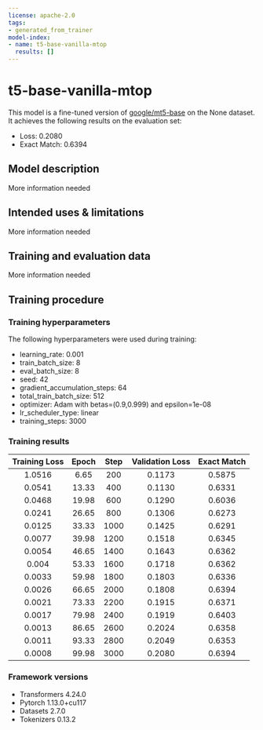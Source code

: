 ```yaml
---
license: apache-2.0
tags:
- generated_from_trainer
model-index:
- name: t5-base-vanilla-mtop
  results: []
---
```


<!-- This model card has been generated automatically according to the information the Trainer had access to. You
should probably proofread and complete it, then remove this comment. -->

# t5-base-vanilla-mtop

This model is a fine-tuned version of [google/mt5-base](https://huggingface.co/google/mt5-base) on the None dataset.
It achieves the following results on the evaluation set:
- Loss: 0.2080
- Exact Match: 0.6394

## Model description

More information needed

## Intended uses & limitations

More information needed

## Training and evaluation data

More information needed

## Training procedure

### Training hyperparameters

The following hyperparameters were used during training:
- learning_rate: 0.001
- train_batch_size: 8
- eval_batch_size: 8
- seed: 42
- gradient_accumulation_steps: 64
- total_train_batch_size: 512
- optimizer: Adam with betas=(0.9,0.999) and epsilon=1e-08
- lr_scheduler_type: linear
- training_steps: 3000

### Training results

| Training Loss | Epoch | Step | Validation Loss | Exact Match |
|:-------------:|:-----:|:----:|:---------------:|:-----------:|
| 1.0516        | 6.65  | 200  | 0.1173          | 0.5875      |
| 0.0541        | 13.33 | 400  | 0.1130          | 0.6331      |
| 0.0468        | 19.98 | 600  | 0.1290          | 0.6036      |
| 0.0241        | 26.65 | 800  | 0.1306          | 0.6273      |
| 0.0125        | 33.33 | 1000 | 0.1425          | 0.6291      |
| 0.0077        | 39.98 | 1200 | 0.1518          | 0.6345      |
| 0.0054        | 46.65 | 1400 | 0.1643          | 0.6362      |
| 0.004         | 53.33 | 1600 | 0.1718          | 0.6362      |
| 0.0033        | 59.98 | 1800 | 0.1803          | 0.6336      |
| 0.0026        | 66.65 | 2000 | 0.1808          | 0.6394      |
| 0.0021        | 73.33 | 2200 | 0.1915          | 0.6371      |
| 0.0017        | 79.98 | 2400 | 0.1919          | 0.6403      |
| 0.0013        | 86.65 | 2600 | 0.2024          | 0.6358      |
| 0.0011        | 93.33 | 2800 | 0.2049          | 0.6353      |
| 0.0008        | 99.98 | 3000 | 0.2080          | 0.6394      |


### Framework versions

- Transformers 4.24.0
- Pytorch 1.13.0+cu117
- Datasets 2.7.0
- Tokenizers 0.13.2
